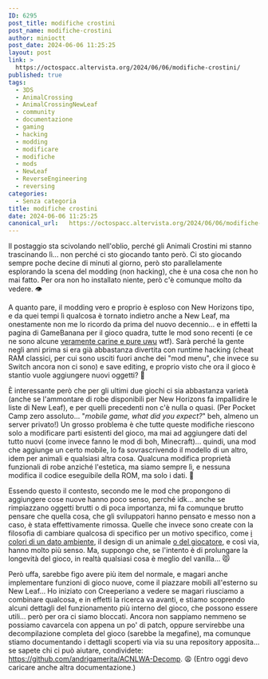 ```yaml
---
ID: 6295
post_title: modifiche crostini
post_name: modifiche-crostini
author: minioctt
post_date: 2024-06-06 11:25:25
layout: post
link: >
  https://octospacc.altervista.org/2024/06/06/modifiche-crostini/
published: true
tags:
  - 3DS
  - AnimalCrossing
  - AnimalCrossingNewLeaf
  - community
  - documentazione
  - gaming
  - hacking
  - modding
  - modificare
  - modifiche
  - mods
  - NewLeaf
  - ReverseEngineering
  - reversing
categories:
  - Senza categoria
title: modifiche crostini
date: 2024-06-06 11:25:25
canonical_url:   https://octospacc.altervista.org/2024/06/06/modifiche-crostini/
---
```

<!-- wp:paragraph -->
<p>Il postaggio sta scivolando nell'oblio, perché gli Animali Crostini mi stanno trascinando lì... non perché ci sto giocando tanto però. Ci sto giocando sempre poche decine di minuti al giorno, però sto parallelamente esplorando la scena del modding (non hacking), che è una cosa che non ho mai fatto. Per ora non ho installato niente, però c'è comunque molto da vedere. 👁️</p>
<!-- /wp:paragraph -->

<!-- wp:paragraph -->
<p>A quanto pare, il modding vero e proprio è esploso con New Horizons tipo, e da quei tempi lì qualcosa è tornato indietro anche a New Leaf, ma onestamente non me lo ricordo da prima del nuovo decennio... e in effetti la pagina di GameBanana per il gioco quadra, tutte le mod sono recenti (e ce ne sono alcune <a href="https://gamebanana.com/mods/500795">veramente carine e pure uwu</a> wtf). Sarà perché la gente negli anni prima si era già abbastanza divertita con runtime hacking (cheat RAM classici, per cui sono usciti fuori anche dei "mod menu", che invece su Switch ancora non ci sono) e save editing, e proprio visto che ora il gioco è stantio vuole aggiungere nuovi oggetti? 🤔️</p>
<!-- /wp:paragraph -->

<!-- wp:paragraph -->
<p>È interessante però che per gli ultimi due giochi ci sia abbastanza varietà (anche se l'ammontare di robe disponibili per New Horizons fa impallidire le liste di New Leaf), e per quelli precedenti non c'è nulla o quasi. (Per Pocket Camp zero assoluto... "<em>mobile game, what did you expect?</em>" beh, almeno un server privato!) Un grosso problema è che tutte queste modifiche riescono solo a modificare parti esistenti del gioco, ma mai ad aggiungere dati del tutto nuovi (come invece fanno le mod di boh, Minecraft)... quindi, una mod che aggiunge un certo mobile, lo fa sovrascrivendo il modello di un altro, idem per animali e qualsiasi altra cosa. Qualcuna modifica proprietà funzionali di robe anziché l'estetica, ma siamo sempre lì, e nessuna modifica il codice eseguibile della ROM, ma solo i dati. 🧩️</p>
<!-- /wp:paragraph -->

<!-- wp:paragraph -->
<p>Essendo questo il contesto, secondo me le mod che propongono di aggiungere cose nuove hanno poco senso, perché idk... anche se rimpiazzano oggetti brutti o di poca importanza, mi fa comunque brutto pensare che quella cosa, che gli sviluppatori hanno pensato e messo non a caso, è stata effettivamente rimossa. Quelle che invece sono create con la filosofia di cambiare qualcosa di specifico per un motivo specifico, come <a href="https://gamebanana.com/mods/434098">i colori di un dato ambiente</a>, il design di un animale <a href="https://gamebanana.com/mods/382542">o del giocatore</a>, e così via, hanno molto più senso. Ma, suppongo che, se l'intento è di prolungare la longevità del gioco, in realtà qualsiasi cosa è meglio del vanilla... 😾️</p>
<!-- /wp:paragraph -->

<!-- wp:paragraph -->
<p>Però uffa, sarebbe figo avere più item del normale, e magari anche implementare funzioni di gioco nuove, come il piazzare mobili all'esterno su New Leaf... Ho iniziato con Creeperiano a vedere se magari riusciamo a combinare qualcosa, e in effetti la ricerca va avanti, e stiamo scoprendo alcuni dettagli del funzionamento più interno del gioco, che possono essere utili... però per ora ci siamo bloccati. Ancora non sappiamo nemmeno se possiamo cavarcela con appena un po' di patch, oppure servirebbe una decompilazione completa del gioco (sarebbe la megafine), ma comunque stiamo documentando i dettagli scoperti via via su una repository apposita... se sapete chi ci può aiutare, condividete: <a href="https://github.com/andrigamerita/ACNLWA-Decomp">https://github.com/andrigamerita/ACNLWA-Decomp</a>. 😩️ (Entro oggi devo caricare anche altra documentazione.)</p>
<!-- /wp:paragraph -->